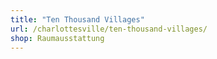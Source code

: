```yaml
---
title: "Ten Thousand Villages"
url: /charlottesville/ten-thousand-villages/
shop: Raumausstattung
---
```

